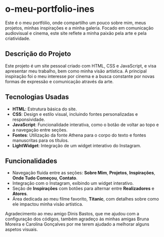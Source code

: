 # o-meu-portfolio-ines

Este é o meu portfólio, onde compartilho um pouco sobre mim, meus projetos, minhas inspirações e a minha galeria. Focado em comunicação audiovisual e cinema, este site reflete a minha paixão pela arte e pela criatividade.

## Descrição do Projeto

Este projeto é um site pessoal criado com HTML, CSS e JavaScript, e visa apresentar meu trabalho, bem como minha visão artística. A principal inspiração foi o meu interesse por cinema e a busca constante por novas formas de expressão e comunicação através da arte.

## Tecnologias Usadas

- **HTML**: Estrutura básica do site.
- **CSS**: Design e estilo visual, incluindo fontes personalizadas e responsividade.
- **JavaScript**: Funcionalidade interativa, como o botão de voltar ao topo e a navegação entre seções.
- **Fontes**: Utilização da fonte Athena para o corpo do texto e fontes manuscritas para os títulos.
- **LightWidget**: Integração de um widget interativo do Instagram.

## Funcionalidades

- Navegação fluida entre as seções: **Sobre Mim**, **Projetos**, **Inspirações**, **Onde Tudo Começou**, **Contato**.
- Integração com o Instagram, exibindo um widget interativo.
- Seção de **Inspirações** com botões para alternar entre **Realizadores** e **Atores**.
- Área dedicada ao meu filme favorito, **Titanic**, com detalhes sobre como ele impactou minha visão artística.

Agradecimento ao meu amigo Dinis Bastos, que me ajudou com a configuração dos códigos, também agradeço às minhas amigas Bruna Moreira e Carolina Gonçalves por me terem ajudado a melhorar alguns aspetos visuais.






